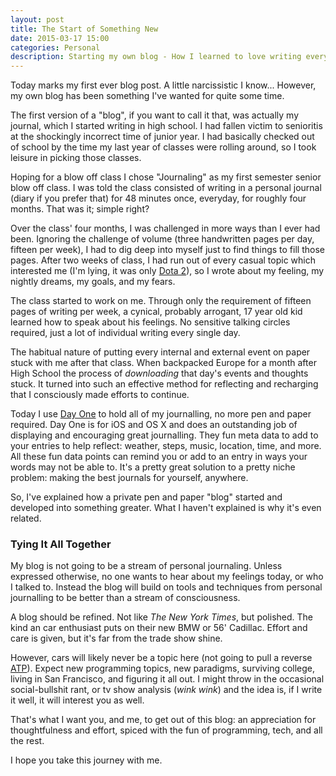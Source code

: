 ```yaml
---
layout: post
title: The Start of Something New
date: 2015-03-17 15:00
categories: Personal
description: Starting my own blog - How I learned to love writing everyday
---
```


Today marks my first ever blog post. A little narcissistic I know... However, my own blog has been something I've wanted for quite some time.

The first version of a "blog", if you want to call it that, was actually my journal, which I started writing in high school. I had fallen victim to senioritis at the shockingly incorrect time of junior year. I had basically checked out of school by the time my last year of classes were rolling around, so I took leisure in picking those classes.

Hoping for a blow off class I chose "Journaling" as my first semester senior blow off class. I was told the class consisted of writing in a personal journal (diary if you prefer that) for 48 minutes once, everyday, for roughly four months. That was it; simple right?

Over the class' four months, I was challenged in more ways than I ever had been. Ignoring the challenge of volume (three handwritten pages per day, fifteen per week), I had to dig deep into myself just to find things to fill those pages. After two weeks of class, I had run out of every casual topic which interested me (I'm lying, it was only [Dota 2](http://blog.dota2.com)), so I wrote about my feeling, my nightly dreams, my goals, and my fears.

The class started to work on me. Through only the requirement of fifteen pages of writing per week, a cynical, probably arrogant, 17 year old kid learned how to speak about his feelings. No sensitive talking circles required, just a lot of individual writing every single day.

The habitual nature of putting every internal and external event on paper stuck with me after that class. When backpacked Europe for a month after High School the process of *downloading* that day's events and thoughts stuck. It turned into such an effective method for reflecting and recharging that I consciously made efforts to continue. 

Today I use [Day One](http://dayoneapp.com) to hold all of my journalling, no more pen and paper required. Day One is for iOS and  OS X and does an outstanding job of displaying and encouraging great journalling. They fun meta data to add to your entries to help reflect: weather, steps, music, location, time, and more. All these fun data points can remind you or add to an entry in ways your words may not be able to. It's a pretty great solution to a pretty niche problem: making the best journals for yourself, anywhere.

So, I've explained how a private pen and paper "blog" started and developed into something greater. What I haven't explained is why it's even related.

### Tying It All Together

My blog is not going to be a stream of personal journaling. Unless expressed otherwise, no one wants to hear about my feelings today, or who I talked to. Instead the blog will build on tools and techniques from personal journalling to be better than a stream of consciousness.

A blog should be refined. Not like *The New York Times*, but polished. The kind an car enthusiast puts on their new BMW or 56' Cadillac. Effort and care is given, but it's far from the trade show shine.

However, cars will likely never be a topic here (not going to pull a reverse [ATP](http://neutral.fm)). Expect new programming topics, new paradigms, surviving college, living in San Francisco, and figuring it all out. I might throw in the occasional social-bullshit rant, or tv show analysis (*wink wink*) and the idea is, if I write it well, it will interest you as well.

That's what I want you, and me, to get out of this blog: an appreciation for thoughtfulness and effort, spiced with the fun of programming, tech, and all the rest.

I hope you take this journey with me.
